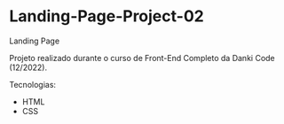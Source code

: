 # Landing-Page-Project-02
Landing Page 

Projeto realizado durante o curso de Front-End Completo da Danki Code (12/2022).

Tecnologias:
- HTML
- CSS
